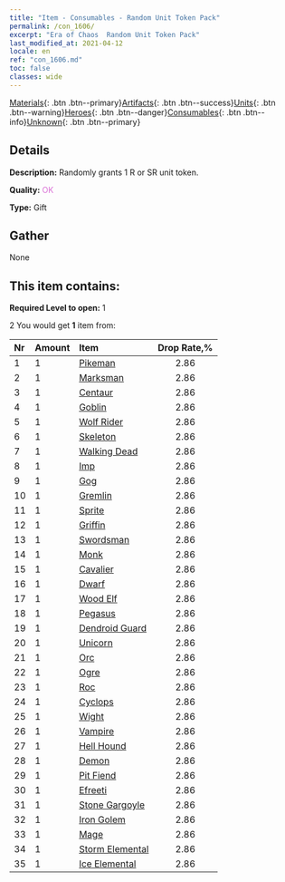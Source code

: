 ```yaml
---
title: "Item - Consumables - Random Unit Token Pack"
permalink: /con_1606/
excerpt: "Era of Chaos  Random Unit Token Pack"
last_modified_at: 2021-04-12
locale: en
ref: "con_1606.md"
toc: false
classes: wide
---
```

 [Materials](/){: .btn .btn--primary}[Artifacts](/Artifacts/){: .btn .btn--success}[Units](/Units/){: .btn .btn--warning}[Heroes](/Heroes/){: .btn .btn--danger}[Consumables](/Consumables/){: .btn .btn--info}[Unknown](/Unknown/){: .btn .btn--primary}

## Details
 **Description:** Randomly grants 1 R or SR unit token.

 **Quality:** <span style="color: #DA70D6">OK</span>

 **Type:** Gift

## Gather

  None

## This item contains:

 **Required Level to open:** 1

 2 You would get **1** item  from:

  | Nr | Amount |     Item    | Drop Rate,% |
  |:---|:-------|:------------|:---------:|
  | 1 | 1 | [Pikeman](/Items/unt_190/) | 2.86 | 
  | 2 | 1 | [Marksman](/Items/unt_191/) | 2.86 | 
  | 3 | 1 | [Centaur](/Items/unt_199/) | 2.86 | 
  | 4 | 1 | [Goblin](/Items/unt_217/) | 2.86 | 
  | 5 | 1 | [Wolf Rider](/Items/unt_218/) | 2.86 | 
  | 6 | 1 | [Skeleton](/Items/unt_208/) | 2.86 | 
  | 7 | 1 | [Walking Dead](/Items/unt_209/) | 2.86 | 
  | 8 | 1 | [Imp](/Items/unt_226/) | 2.86 | 
  | 9 | 1 | [Gog](/Items/unt_227/) | 2.86 | 
  | 10 | 1 | [Gremlin](/Items/unt_235/) | 2.86 | 
  | 11 | 1 | [Sprite](/Items/unt_262/) | 2.86 | 
  | 12 | 1 | [Griffin](/Items/unt_192/) | 2.86 | 
  | 13 | 1 | [Swordsman](/Items/unt_193/) | 2.86 | 
  | 14 | 1 | [Monk](/Items/unt_194/) | 2.86 | 
  | 15 | 1 | [Cavalier ](/Items/unt_195/) | 2.86 | 
  | 16 | 1 | [Dwarf](/Items/unt_200/) | 2.86 | 
  | 17 | 1 | [Wood Elf](/Items/unt_201/) | 2.86 | 
  | 18 | 1 | [Pegasus](/Items/unt_202/) | 2.86 | 
  | 19 | 1 | [Dendroid Guard](/Items/unt_203/) | 2.86 | 
  | 20 | 1 | [Unicorn](/Items/unt_204/) | 2.86 | 
  | 21 | 1 | [Orc](/Items/unt_219/) | 2.86 | 
  | 22 | 1 | [Ogre](/Items/unt_220/) | 2.86 | 
  | 23 | 1 | [Roc](/Items/unt_221/) | 2.86 | 
  | 24 | 1 | [Cyclops](/Items/unt_222/) | 2.86 | 
  | 25 | 1 | [Wight](/Items/unt_210/) | 2.86 | 
  | 26 | 1 | [Vampire](/Items/unt_211/) | 2.86 | 
  | 27 | 1 | [Hell Hound](/Items/unt_228/) | 2.86 | 
  | 28 | 1 | [Demon](/Items/unt_229/) | 2.86 | 
  | 29 | 1 | [Pit Fiend](/Items/unt_230/) | 2.86 | 
  | 30 | 1 | [Efreeti](/Items/unt_231/) | 2.86 | 
  | 31 | 1 | [Stone Gargoyle](/Items/unt_236/) | 2.86 | 
  | 32 | 1 | [Iron Golem](/Items/unt_237/) | 2.86 | 
  | 33 | 1 | [Mage](/Items/unt_238/) | 2.86 | 
  | 34 | 1 | [Storm Elemental](/Items/unt_263/) | 2.86 | 
  | 35 | 1 | [Ice Elemental](/Items/unt_264/) | 2.86 | 
